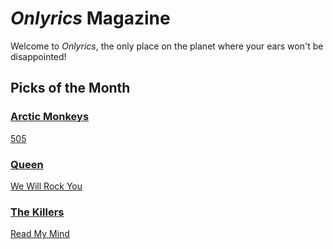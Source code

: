 # _Onlyrics_ Magazine

Welcome to _Onlyrics_, the only place on the planet where your ears won't be disappointed!



## Picks of the Month

### [Arctic Monkeys](/writer/arctic_monkeys.md)

[505](song/feb/505.md)

### [Queen](writer/queen.md)

[We Will Rock You](./song/feb/we_will_rock_you.md)

### [The Killers](writer/the_killers)

[Read My Mind](song/feb/read_my_mind.md)
